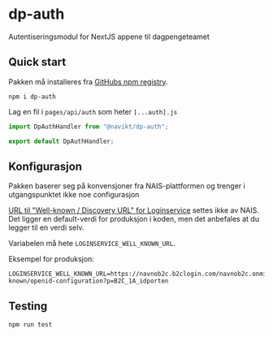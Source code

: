 # dp-auth

Autentiseringsmodul for NextJS appene til dagpengeteamet

## Quick start

Pakken må installeres fra [GitHubs npm registry](https://docs.github.com/en/packages/working-with-a-github-packages-registry/working-with-the-npm-registry).

```
npm i dp-auth
```

Lag en fil i `pages/api/auth` som heter `[...auth].js`

```javascript
import DpAuthHandler from "@navikt/dp-auth";

export default DpAuthHandler;
```

## Konfigurasjon

Pakken baserer seg på konvensjoner fra NAIS-plattformen og trenger i utgangspunktet ikke noe configurasjon

[URL til "Well-known / Discovery URL" for Loginservice](https://security.labs.nais.io/pages/legacy/loginservice/idprovider.html) settes ikke av NAIS. Det ligger en default-verdi for produksjon i koden, men det anbefales at du legger til en verdi selv.

Variabelen må hete `LOGINSERVICE_WELL_KNOWN_URL`.

Eksempel for produksjon:
```
LOGINSERVICE_WELL_KNOWN_URL=https://navnob2c.b2clogin.com/navnob2c.onmicrosoft.com/v2.0/.well-known/openid-configuration?p=B2C_1A_idporten
```

## Testing

```bash
npm run test 
```